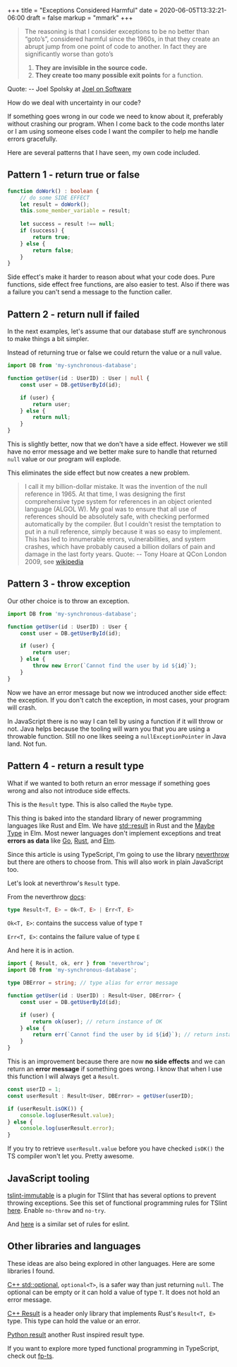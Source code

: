 +++
title = "Exceptions Considered Harmful"
date = 2020-06-05T13:32:21-06:00
draft = false
markup = "mmark"
+++

> The reasoning is that I consider exceptions to be no better than “goto’s”, considered harmful since the 1960s, in that they create an abrupt jump from one point of code to another. In fact they are significantly worse than goto’s
> 
> 1. **They are invisible in the source code.**
> 1. **They create too many possible exit points** for a function.
> 
Quote: -- Joel Spolsky at [Joel on Software](https://www.joelonsoftware.com/2003/10/13/13/)

How do we deal with uncertainty in our code?

If something goes wrong in our code we need to know about it, preferably without crashing our program. When I come back to the code months later or I am using someone elses code I want the compiler to help me handle errors gracefully.

Here are several patterns that I have seen, my own code included.

## Pattern 1 - return true or false

```ts
function doWork() : boolean {
    // do some SIDE EFFECT
    let result = doWork();
    this.some_member_variable = result;
    
    let success = result !== null;
    if (success) {
        return true;
    } else {
        return false;
    }
}
```

Side effect's make it harder to reason about what your code does. Pure functions, side effect free functions, are also easier to test. Also if there was a failure you can't send a message to the function caller.

## Pattern 2 - return null if failed

In the next examples, let's assume that our database stuff are synchronous to make things a bit simpler.

Instead of returning true or false we could return the value or a null value.


```ts
import DB from 'my-synchronous-database';

function getUser(id : UserID) : User | null {
    const user = DB.getUserById(id);

    if (user) {
        return user;
    } else {
        return null;
    }
}
```
This is slightly better, now that we don't have a side effect. However we still have no error message and we better make sure to handle that returned `null` value or our program will explode.

This eliminates the side effect but now creates a new problem.

> I call it my billion-dollar mistake. It was the invention of the null reference in 1965. At that time, I was designing the first comprehensive type system for references in an object oriented language (ALGOL W). My goal was to ensure that all use of references should be absolutely safe, with checking performed automatically by the compiler. But I couldn't resist the temptation to put in a null reference, simply because it was so easy to implement. This has led to innumerable errors, vulnerabilities, and system crashes, which have probably caused a billion dollars of pain and damage in the last forty years.
Quote: -- Tony Hoare at QCon London 2009, see [wikipedia](https://en.wikipedia.org/wiki/Tony_Hoare#Apologies_and_retractions)


## Pattern 3 - throw exception

Our other choice is to throw an exception.

```ts
import DB from 'my-synchronous-database';

function getUser(id : UserID) : User {
    const user = DB.getUserById(id);

    if (user) {
        return user;
    } else {
        throw new Error(`Cannot find the user by id ${id}`);
    }
}
```

Now we have an error message but now we introduced another side effect: the exception. If you don't catch the exception, in most cases, your program will crash. 

In JavaScript there is no way I can tell by using a function if it will throw or not. Java helps because the tooling will warn you that you are using a throwable function. Still no one likes seeing a `nullExceptionPointer` in Java land. Not fun.

## Pattern 4 - return a result type

What if we wanted to both return an error message if something goes wrong and also not introduce side effects.

This is the `Result` type. This is also called the `Maybe` type.

This thing is baked into the standard library of newer programming languages like Rust and Elm. We have [std::result](https://doc.rust-lang.org/std/result/) in Rust and the [Maybe Type](https://guide.elm-lang.org/error_handling/maybe.html) in Elm. Most newer languages don't implement exceptions and treat **errors as data** like [Go](https://blog.golang.org/go1.13-errors), [Rust](https://doc.rust-lang.org/book/ch09-00-error-handling.html), and [Elm](https://guide.elm-lang.org/error_handling/).

Since this article is using TypeScript, I'm going to use the library [neverthrow](https://github.com/supermacro/neverthrow) but there are others to choose from. This will also work in plain JavaScript too.

Let's look at neverthrow's `Result` type.

From the neverthrow [docs](https://github.com/supermacro/neverthrow#synchronous-api):


```ts
type Result<T, E> = Ok<T, E> | Err<T, E>
```

`Ok<T, E>`: contains the success value of type `T`

`Err<T, E>`: contains the failure value of type `E`

And here it is in action.

```ts
import { Result, ok, err } from 'neverthrow';
import DB from 'my-synchronous-database';

type DBError = string; // type alias for error message

function getUser(id : UserID) : Result<User, DBError> {
    const user = DB.getUserById(id);

    if (user) {
        return ok(user); // return instance of OK
    } else {
        return err(`Cannot find the user by id ${id}`); // return instance of Err
    }
}
```

This is an improvement because there are now **no side effects** and we can return an **error message** if something goes wrong. I know that when I use this function I will always get a `Result`.

```ts
const userID = 1;
const userResult : Result<User, DBError> = getUser(userID);

if (userResult.isOK()) {
    console.log(userResult.value);
} else {
    console.log(userResult.error);
}
```

If you try to retrieve `userResult.value` before you have checked `isOK()` the TS compiler won't let you. Pretty awesome.

## JavaScript tooling

[tslint-immutable](https://github.com/jonaskello/tslint-immutable) is a plugin for TSlint that has several options to prevent throwing exceptions. See this set of functional programming rules for TSlint [here](https://github.com/jonaskello/tslint-immutable#no-throw). Enable `no-throw` and `no-try`.

And [here](https://github.com/jonaskello/eslint-plugin-functional) is a similar set of rules for eslint.

## Other libraries and languages

These ideas are also being explored in other languages. Here are some libraries I found.

[C++ std::optional](https://en.cppreference.com/w/cpp/utility/optional), `optional<T>`, is a safer way than just returning `null`.  The optional can be empty or it can hold a value of type `T`. It does not hold an error message.

[C++ Result](https://github.com/oktal/result) is a header only library that implements Rust's `Result<T, E>` type. This type can hold the value or an error.

[Python result](https://github.com/dbrgn/result) another Rust inspired result type.

If you want to explore more typed functional programming in TypeScript, check out [fp-ts](https://gcanti.github.io/fp-ts/).
